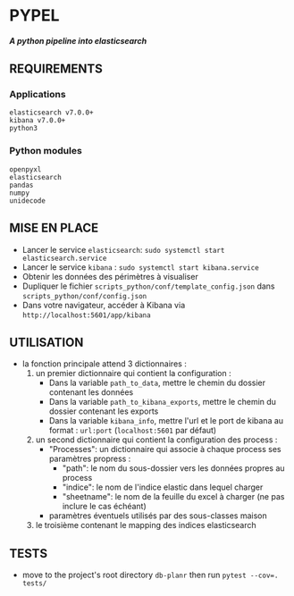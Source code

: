 # PYPEL 
##### _A python pipeline into elasticsearch_
## REQUIREMENTS
### Applications
```
elasticsearch v7.0.0+
kibana v7.0.0+
python3
```
### Python modules
```
openpyxl
elasticsearch
pandas
numpy
unidecode
```
## MISE EN PLACE
 - Lancer le service `elasticsearch`:
 ```sudo systemctl start elasticsearch.service```
 - Lancer le service `kibana` :
 ```sudo systemctl start kibana.service```
 - Obtenir les données des périmètres à visualiser
 - Dupliquer le fichier `scripts_python/conf/template_config.json` dans `scripts_python/conf/config.json`
 - Dans votre navigateur, accéder à Kibana via `http://localhost:5601/app/kibana`

## UTILISATION
   - la fonction principale attend 3 dictionnaires :
     1. un premier dictionnaire qui contient la configuration :
        - Dans la variable `path_to_data`, mettre le chemin du dossier contenant les données
        - Dans la variable `path_to_kibana_exports`, mettre le chemin du dossier contenant les exports
        - Dans la variable `kibana_info`, mettre l'url et le port de kibana au format : `url:port` (`localhost:5601` par défaut)
     2. un second dictionnaire qui contient la configuration des process :
        - "Processes": un dictionnaire qui associe à chaque process ses paramètres propress :
           - "path": le nom du sous-dossier vers les données propres au process
           - "indice": le nom de l'indice elastic dans lequel charger
           - "sheetname": le nom de la feuille du excel à charger (ne pas inclure le cas échéant)
        - paramètres éventuels utilisés par des sous-classes maison
     3. le troisième contenant le mapping des indices elasticsearch
## TESTS
   - move to the project's root directory `db-planr` then run `pytest --cov=. tests/`

